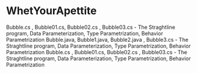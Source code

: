 # WhetYourApettite
 
Bubble.cs , Bubble01.cs, Bubble02.cs , Bubble03.cs
      - The Straghtline program, Data Parameterization, Type Parametrization, Behavior Parametrization
Bubble.java, Bubble1.java, Bubble2.java , Bubble3.cs
      - The Straghtline program, Data Parameterization, Type Parametrization, Behavior Parametrization
Bubble.cs , Bubble01.cs, Bubble02.cs , Bubble03.cs
      - The Straghtline program, Data Parameterization, Type Parametrization, Behavior Parametrization
